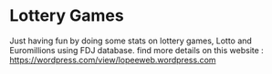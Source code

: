 # Lottery Games
Just having fun by doing some stats on lottery games, Lotto and Euromillions using FDJ database.
find more details on this website : https://wordpress.com/view/lopeeweb.wordpress.com

